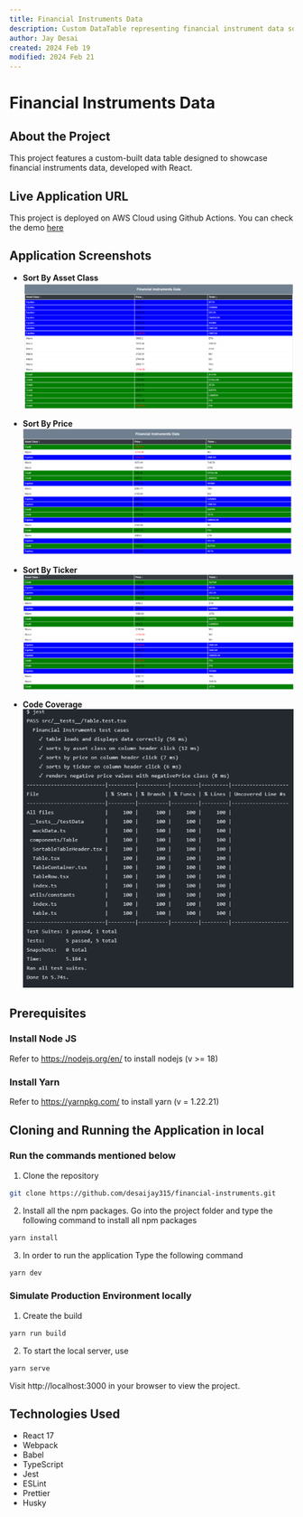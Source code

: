 ```yaml
---
title: Financial Instruments Data
description: Custom DataTable representing financial instrument data sorting
author: Jay Desai
created: 2024 Feb 19
modified: 2024 Feb 21
---
```


# Financial Instruments Data

## About the Project

This project features a custom-built data table designed to showcase financial instruments data, developed with React.

## Live Application URL

This project is deployed on AWS Cloud using Github Actions.
You can check the demo [here](https://d2d3cbc33jslad.cloudfront.net/)

## Application Screenshots

-   **Sort By Asset Class**
    [![Sort by Asset Class](https://github.com/desaijay315/financial-instruments/blob/main/screenshots/sort_by_assetclass.png?raw=true)](#features)

-   **Sort By Price**
    [![Sort by Price](https://github.com/desaijay315/financial-instruments/blob/main/screenshots/sort_by_price.png?raw=true)](#features)

-   **Sort By Ticker**
    [![Sort by Ticker](https://github.com/desaijay315/financial-instruments/blob/main/screenshots/sort_by_ticker.png?raw=true)](#features)

-   **Code Coverage**
    [![Code Coverage](https://github.com/desaijay315/financial-instruments/blob/main/screenshots/test_coverage_from_github_ci-cd.png?raw=true)](#features)

## Prerequisites

### Install Node JS

Refer to https://nodejs.org/en/ to install nodejs (v >= 18)

### Install Yarn

Refer to https://yarnpkg.com/ to install yarn (v = 1.22.21)

## Cloning and Running the Application in local

### Run the commands mentioned below

1. Clone the repository

```sh
git clone https://github.com/desaijay315/financial-instruments.git
```

2. Install all the npm packages. Go into the project folder and type the following command to install all npm packages

```sh
yarn install
```

3. In order to run the application Type the following command

```sh
yarn dev
```

### Simulate Production Environment locally

1. Create the build

```sh
yarn run build
```

2. To start the local server, use

```sh
yarn serve
```

Visit http://localhost:3000 in your browser to view the project.

## Technologies Used

-   React 17
-   Webpack
-   Babel
-   TypeScript
-   Jest
-   ESLint
-   Prettier
-   Husky
